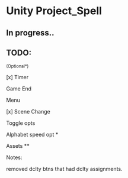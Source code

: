 # Unity  Project_Spell

## In progress..


## TODO: 
<small> (Optional*) </small> 

[x] Timer

Game End 

Menu

[x] Scene Change

Toggle opts

Alphabet speed opt *

Assets **

Notes:

removed dclty btns that had dclty assignments.
